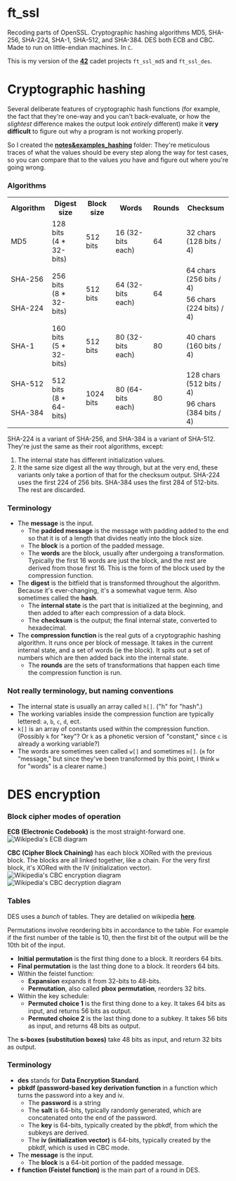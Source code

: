 # ft_ssl
Recoding parts of OpenSSL. Cryptographic hashing algorithms MD5, SHA-256, SHA-224, SHA-1, SHA-512, and SHA-384. DES both ECB and CBC. Made to run on little-endian machines. In `C`.

This is my version of the **[42](https://www.42.us.org/)** cadet projects `ft_ssl_md5` and `ft_ssl_des`.

# Cryptographic hashing
Several deliberate features of cryptographic hash functions (for example, the fact that they're one-way and you can't back-evaluate, or how the _slightest_ difference makes the output look _entirely_ different) make it **very difficult** to figure out why a program is not working properly.

So I created the **[notes&examples_hashing](https://github.com/motaylormo/ft_ssl/tree/master/notes%26examples_hashing)** folder: They're meticulous traces of what the values should be every step along the way for test cases, so you can compare that to the values _you_ have and figure out where you're going wrong.

### Algorithms
<table>
  <tr>
    <th text-align=right>Algorithm</th>
    <th>Digest size</th>
    <th>Block size</th>
    <th>Words</th>
    <th>Rounds</th>
    <th>Checksum</th>
  </tr>
  <tr>
    <td>MD5</td>
    <td>128 bits<br>(4 * 32-bits)</td>
    <td>512 bits</td>
    <td>16 (32-bits each)</td>
    <td>64</td>
    <td>32 chars<br>(128 bits / 4)</td>
  </tr>
  <tr>
    <td>SHA-256</td>
    <td rowspan=2>256 bits<br>(8 * 32-bits)</td>
    <td rowspan=2>512 bits</td>
    <td rowspan=2>64 (32-bits each)</td>
    <td rowspan=2>64</td>
    <td>64 chars<br>(256 bits / 4)</td>
  </tr>
  <tr>
    <td>SHA-224</td>
    <td>56 chars<br>(224 bits) / 4)</td>
  </tr>
  <tr>
    <td>SHA-1</td>
    <td>160 bits<br>(5 * 32-bits)</td>
    <td>512 bits</td>
    <td>80 (32-bits each)</td>
    <td>80</td>
    <td>40 chars<br>(160 bits / 4)</td>
  </tr>
  <tr>
    <td>SHA-512</td>
    <td rowspan=2>512 bits<br>(8 * 64-bits)</td>
    <td rowspan=2>1024 bits</td>
    <td rowspan=2>80 (64-bits each)</td>
    <td rowspan=2>80</td>
    <td>128 chars<br>(512 bits / 4)</td>
  </tr>
  <tr>
    <td>SHA-384</td>
    <td>96 chars<br>(384 bits / 4)</td>
  </tr>
</table>

SHA-224 is a variant of SHA-256, and SHA-384 is a variant of SHA-512. They're just the same as their root algorithms, except:
1. The internal state has different initialization values.
2. It the same size digest all the way through, but at the very end, these variants only take a portion of that for the checksum output. SHA-224 uses the first 224 of 256 bits. SHA-384 uses the first 284 of 512-bits. The rest are discarded.

### Terminology
* The **message** is the input.
    * The **padded message** is the message with padding added to the end so that it is of a length that divides neatly into the block size.
    * The **block** is a portion of the padded message.
    * The **words** are the block, usually after undergoing a transformation. Typically the first 16 words are just the block, and the rest are derived from those first 16. This is the form of the block used by the compression function.
* The **digest** is the bitfield that is transformed throughout the algorithm. Because it's ever-changing, it's a somewhat vague term. Also sometimes called the **hash**.
    * The **internal state** is the part that is initialized at the beginning, and then added to after each compression of a data block.
    * The **checksum** is the output; the final internal state, converted to hexadecimal.
* The **compression function** is the real guts of a cryptographic hashing algorithm. It runs once per block of message. It takes in the current internal state, and a set of words (ie the block). It spits out a set of numbers which are then added back into the internal state.
    * The **rounds** are the sets of transformations that happen each time the compression function is run.

### Not really terminology, but naming conventions
* The internal state is usually an array called `h[]`. ("h" for "hash".)
* The working variables inside the compression function are typically lettered: `a`, `b`, `c`, `d`, ect.
* `k[]` is an array of constants used within the compression function. (Possibly `k` for "key"? Or `k` as a phonetic version of "constant," since `c` is already a working variable?)
* The words are sometimes seen called `w[]` and sometimes `m[]`. (`m` for "message," but since they've been transformed by this point, I think `w` for "words" is a clearer name.)

# DES encryption
### Block cipher modes of operation
**ECB (Electronic Codebook)** is the most straight-forward one.
![Wikipedia's ECB diagram](https://upload.wikimedia.org/wikipedia/commons/d/d6/ECB_encryption.svg)

**CBC (Cipher Block Chaining)** has each block XORed with the previous block. The blocks are all linked together, like a chain. For the very first block, it's XORed with the IV (initialization vector).
![Wikipedia's CBC encryption diagram](https://upload.wikimedia.org/wikipedia/commons/8/80/CBC_encryption.svg)
![Wikipedia's CBC decryption diagram](https://upload.wikimedia.org/wikipedia/commons/2/2a/CBC_decryption.svg)

### Tables
DES uses a _bunch_ of tables. They are detalied on wikipedia **[here](https://en.wikipedia.org/wiki/DES_supplementary_material)**.

Permutations involve reordering bits in accordance to the table. For example if the first number of the table is 10, then the first bit of the output will be the 10th bit of the input.
* **Initial permutation** is the first thing done to a block. It reorders 64 bits.
* **Final permutation** is the last thing done to a block. It reorders 64 bits.
* Within the feistel function:
    * **Expansion** expands it from 32-bits to 48-bits.
    * **Permutation**, also called **pbox permutation**, reorders 32 bits.
* Within the key schedule:
    * **Permuted choice 1** is the first thing done to a key. It takes 64 bits as input, and returns 56 bits as output.
    * **Permuted choice 2** is the last thing done to a subkey. It takes 56 bits as input, and returns 48 bits as output.

The **s-boxes (substitution boxes)** take 48 bits as input, and return 32 bits as output.

### Terminology
* **des** stands for **Data Encryption Standard**.
* **pbkdf (password-based key derivation function** in a function which turns the password into a key and iv.
    * The **password** is a string
    * The **salt** is 64-bits, typically randomly generated, which are concatenated onto the end of the password.
    * The **key** is 64-bits, typically created by the pbkdf, from which the subkeys are derived.
    * The **iv (initialization vector)** is 64-bits, typically created by the pbkdf, which is used in CBC mode.
* The **message** is the input.
    * The **block** is a 64-bit portion of the padded message.
* **f function (Feistel function)** is the main part of a round in DES. 
